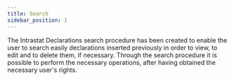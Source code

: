 ```yaml
---
title: Search
sidebar_position: 1
---
```


The Intrastat Declarations search procedure has been created to enable the user to search easily declarations inserted previously in order to view, to edit and to delete them, if necessary. Through the search procedure it is possible to perform the necessary operations, after having obtained the necessary user's rights.






